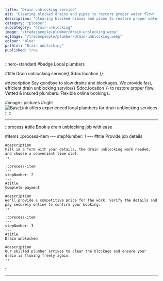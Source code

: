```yaml
---
title: "Drain unblocking service"
alt: "Clearing blocked drains and pipes to restore proper water flow"
description: "Clearing blocked drains and pipes to restore proper water flow"
category: "plumber"
subcategory: "drain-unblocking"
image: "/tradespeople/plumber/drain-unblocking.webp"
ogImage: "/tradespeople/plumber/drain-unblocking.webp"
colour: "blue"
pathtxt: "Drain unblocking"
published: true
---
```


::hero-standard
#badge
Local plumbers

#title
Drain unblocking service{{ $doc.location }}

#description
Say goodbye to slow drains and blockages. We provide fast, efficient drain unblocking service{{ $doc.location }} to restore proper flow. Vetted & insured plumbers. Flexible online bookings.

#image
    ::pictures
    #right
    ![BaseLink offers experienced local plumbers for drain unblocking services](/tradespeople/plumber/drain-unblocking.webp)
    ::
::

---

::process
#title
Book a drain unblocking job with ease

#items
    ::process-item
    ---
    stepNumber: 1
    ---
    #title
    Provide job details

    #description
    Fill in a form with your details, the drain unblocking work needed, and choose a convenient time slot.
    ::
    
    ::process-item
    ---
    stepNumber: 2
    ---
    #title
    Complete payment

    #description
    We'll provide a competitive price for the work. Verify the details and pay securely online to confirm your booking.
    ::

    ::process-item
    ---
    stepNumber: 3
    ---
    #title
    Drain unblocked

    #description
    Our skilled plumber arrives to clear the blockage and ensure your drain is flowing freely again.
    ::
::

---